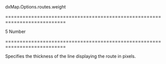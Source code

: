 <!--id-->dxMap.Options.routes.weight<!--/id-->
===========================================================================
<!--default-->5<!--/default-->
<!--type-->Number<!--/type-->
===========================================================================

<!--shortDescription-->
Specifies the thickness of the line displaying the route in pixels.
<!--/shortDescription-->

<!--fullDescription-->

<!--/fullDescription-->